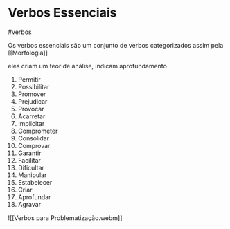 # Verbos Essenciais
#verbos 

Os verbos essenciais são um conjunto de verbos categorizados assim pela [[Morfologia]]

eles criam um teor de análise, indicam aprofundamento

1. Permitir
2. Possibilitar
3. Promover
4. Prejudicar
5. Provocar
6. Acarretar
7. Implicitar
8. Comprometer
9. Consolidar
10. Comprovar
11. Garantir
12. Facilitar
13. Dificultar
14. Manipular
15. Estabelecer
16. Criar
17. Aprofundar
18. Agravar

![[Verbos para Problematização.webm]]

